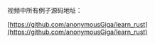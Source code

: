视频中所有例子源码地址：

[https://github.com/anonymousGiga/learn_rust](https://github.com/anonymousGiga/learn_rust)